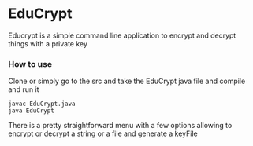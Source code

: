 # EduCrypt

Educrypt is a simple command line application to encrypt and decrypt things with a private key

### How to use
Clone or simply go to the src and take the EduCrypt java file and compile and run it

    javac EduCrypt.java
    java EduCrypt
    
There is a pretty straightforward menu with a few options allowing to encrypt or decrypt a string or a file and generate a keyFile
